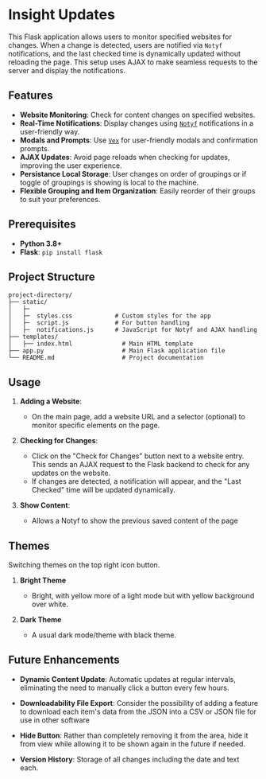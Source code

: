 
# Insight Updates

This Flask application allows users to monitor specified websites for changes. When a change is detected, users are notified via `Notyf` notifications, and the last checked time is dynamically updated without reloading the page. This setup uses AJAX to make seamless requests to the server and display the notifications.

## Features

- **Website Monitoring**: Check for content changes on specified websites.
- **Real-Time Notifications**: Display changes using [`Notyf`](https://github.com/caroso1222/notyf) notifications in a user-friendly way.
- **Modals and Prompts**: Use [`Vex`](https://github.com/HubSpot/vex/) for user-friendly modals and confirmation prompts.
- **AJAX Updates**: Avoid page reloads when checking for updates, improving the user experience.
- **Persistance Local Storage**: User changes on order of groupings or if toggle of groupings is showing is local to the machine.
- **Flexible Grouping and Item Organization**: Easily reorder of their groups to suit your preferences.




## Prerequisites

- **Python 3.8+**
- **Flask**: `pip install flask`

## Project Structure

```
project-directory/
├── static/
│   ├─
│   ├─  styles.css            # Custom styles for the app
│   ├─  script.js             # For button handling 
│   ├─  notifications.js      # JavaScript for Notyf and AJAX handling
├── templates/
│   ├── index.html              # Main HTML template
├── app.py                      # Main Flask application file
└── README.md                   # Project documentation
```

## Usage

1. **Adding a Website**:
   - On the main page, add a website URL and a selector (optional) to monitor specific elements on the page.

2. **Checking for Changes**:
   - Click on the "Check for Changes" button next to a website entry. This sends an AJAX request to the Flask backend to check for any updates on the website.
   - If changes are detected, a notification will appear, and the "Last Checked" time will be updated dynamically.
3. **Show Content**:
    - Allows a Notyf to show the previous saved content of the page

## Themes
Switching themes on the top right icon button. 

1. **Bright Theme**
   - Bright, with yellow more of a light mode but with yellow background over white.

2. **Dark Theme**
   - A usual dark mode/theme with black theme. 


## Future Enhancements

- **Dynamic Content Update**: Automatic updates at regular intervals, eliminating the need to manually click a button every few hours.

- **Downloadability File Export**: Consider the possibility of adding a feature to download each item's data from the JSON into a CSV or JSON file for use in other software 

- **Hide Button**: Rather than completely removing it from the area, hide it from view while allowing it to be shown again in the future if needed. 

- **Version History**: Storage of all changes including the date and text each.

